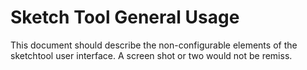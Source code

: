 # Sketch Tool General Usage

This document should describe the non-configurable elements of the sketchtool
user interface. A screen shot or two would not be remiss.